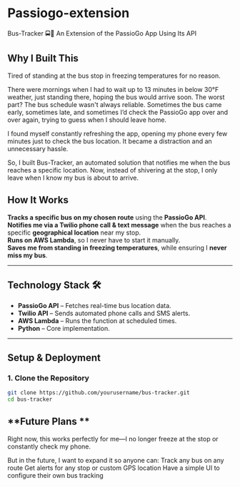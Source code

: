 # Passiogo-extension
Bus-Tracker 🚍📲
An Extension of the PassioGo App Using Its API

## **Why I Built This**
Tired of standing at the bus stop in freezing temperatures for no reason.

There were mornings when I had to wait up to 13 minutes in below 30°F weather, just standing there, hoping the bus would arrive soon. The worst part? The bus schedule wasn't always reliable. Sometimes the bus came early, sometimes late, and sometimes I’d check the PassioGo app over and over again, trying to guess when I should leave home.

I found myself constantly refreshing the app, opening my phone every few minutes just to check the bus location. It became a distraction and an unnecessary hassle.

So, I built Bus-Tracker, an automated solution that notifies me when the bus reaches a specific location. Now, instead of shivering at the stop, I only leave when I know my bus is about to arrive.

## **How It Works**  
 **Tracks a specific bus on my chosen route** using the **PassioGo API**.  
 **Notifies me via a Twilio phone call & text message** when the bus reaches a specific **geographical location** near my stop.  
 **Runs on AWS Lambda**, so I never have to start it manually.  
 **Saves me from standing in freezing temperatures**, while ensuring I **never miss my bus**.  

---

## **Technology Stack** 🛠  
- **PassioGo API** – Fetches real-time bus location data.  
- **Twilio API** – Sends automated phone calls and SMS alerts.  
- **AWS Lambda** – Runs the function at scheduled times.  
- **Python** – Core implementation.  

---

## **Setup & Deployment** 

### **1. Clone the Repository**  
```bash
git clone https://github.com/yourusername/bus-tracker.git
cd bus-tracker
```

## **Future Plans **
Right now, this works perfectly for me—I no longer freeze at the stop or constantly check my phone.

But in the future, I want to expand it so anyone can:
 Track any bus on any route
 Get alerts for any stop or custom GPS location
 Have a simple UI to configure their own bus tracking
